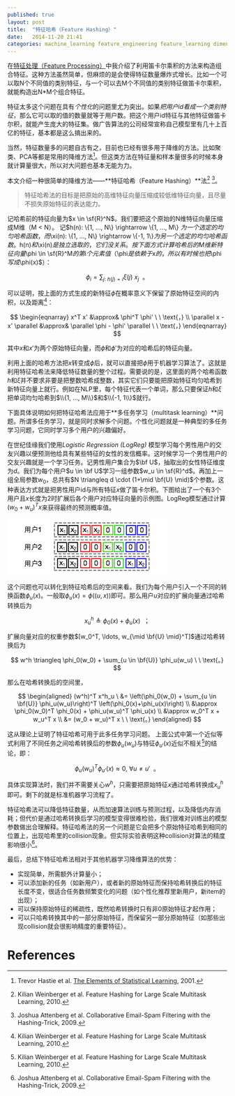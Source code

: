 ```yaml
---
published: true
layout: post
title:  "特征哈希（Feature Hashing）"
date:   2014-11-20 21:41
categories: machine_learning feature_engineering feature_learning dimensionality_reduction
---
```


在[特征处理（Feature Processing）][fproc]中我介绍了利用笛卡尔乘积的方法来构造组合特征。这种方法虽然简单，但麻烦的是会使得特征数量爆炸式增长。比如一个可以取N个不同值的类别特征，与一个可以去M个不同值的类别特征做笛卡尔乘积，就能构造出N\*M个组合特征。 

特征太多这个问题在具有*个性化*的问题里尤为突出。如果*把用户id看成一个类别特征*，那么它可以取的值的数量就等于用户数。把这个用户id特征与其他特征做笛卡尔积，就能产生庞大的特征集。做广告算法的公司经常宣称自己模型里有几十上百亿的特征，基本都是这么搞出来的。

当然，特征数量多的问题自古有之，目前也已经有很多用于降维的方法。比如聚类、PCA等都是常用的降维方法[^esl]。但这类方法在特征量和样本量很多的时候本身就计算量很大，所以对大问题也基本无能为力。

本文介绍一种很简单的降维方法——**特征哈希（Feature Hashing）**法[^fhash] [^fhash2]。

>特征哈希法的目标是把原始的高维特征向量压缩成较低维特征向量，且尽量不损失原始特征的表达能力。


记哈希前的特征向量为$x \in \sf{R}^N$。我们要把这个原始的N维特征向量压缩成M维（M < N）。
记$h(n): \\{1, ..., N\\} \rightarrow \\{1, ..., M\\} $为一个选定的均匀哈希函数，而$\xi(n): \\{1, ..., N\\} \rightarrow \\{-1, 1\\}$为另一个选定的均匀哈希函数。$h(n)$和$\xi(n)$是独立选取的，它们没关系。按下面方式计算哈希后的M维新特征向量$\phi \in \sf{R}^M$的第$i$个元素值（$\phi$是依赖于$x$的，所以有时候也把$\phi$写成$\phi(x)$）：

$$
\phi_i = \sum_{j:\ h(j)=i} \xi(j) \ x_j \ \ \text{。}
$$

可以证明，按上面的方式生成的新特征$\phi$在概率意义下保留了原始特征空间的内积，以及距离[^fhash]：

$$
\begin{eqnarray}
	x^T x' &\approx& \phi^T \phi' \ \ \text{，} \\
	\parallel x - x' \parallel &\approx& \parallel \phi - \phi' \parallel \ \ \text{，}
\end{eqnarray}
$$

其中$x$和$x'$为两个原始特征向量，而$\phi$和$\phi'$为对应的哈希后的特征向量。

利用上面的哈希方法把$x$转变成$\phi$后，就可以直接把$\phi$用于机器学习算法了。这就是利用特征哈希法来降低特征数量的整个过程。需要说的是，这里面的两个哈希函数$h$和$\xi$并不要求非要是把整数哈希成整数，其实它们只要能把原始特征均匀哈希到新特征向量上就行。例如在NLP里，每个特征代表一个单词，那么只要保证$h$和$\xi$把单词均匀哈希到$\\{1, ..., M\\}$和$\\{-1, 1\\}$就行。

下面具体说明如何把特征哈希法应用于**多任务学习（multitask learning）**问题。所谓多任务学习，就是同时求解多个问题。个性化问题就是一种典型的多任务学习问题，它同时学习多个用户的兴趣偏好。

在世纪佳缘我们使用*Logistic Regression (LogReg)* 模型学习每个男性用户的交友兴趣以便预测他给具有某些特征的女性的发信概率。这时候学习一个男性用户的交友兴趣就是一个学习任务。记男性用户集合为$\bf U$，抽取出的女性特征维度为$d$。我们为每个用户$u \in \bf U$学习一组参数$w_u \in \sf{R}^d$。再加上一组全局参数$w_0$，总共有$N \triangleq d \cdot (1+\mid \bf{U} \mid)$个参数。这种表达方式就是把男性用户id与所有特征$x$做了笛卡尔积。下图给出了一个有3个用户且$x$长度为2时扩展后各个用户对应特征向量的示例图。LogReg模型通过计算$(w_0 + w_u)^T x$来获得最终的预测概率值。

![各个用户的特征向量][fhash_fs]

这个问题也可以转化到特征哈希后的空间来看。我们为每个用户引入一个不同的转换函数$\phi_u(x)$。一般取$\phi_u(x)=\phi((u, x))$即可。那么用户$u$对应的扩展向量通过哈希转换后为

$$
x^h_u \triangleq \phi_0(x)+\phi_u(x) \ \ \text{；}
$$

扩展向量对应的权重参数$[w_0^T, \ldots, w_{\mid \bf{U} \mid}^T]$通过哈希转换后为

$$
w^h \triangleq \phi_0(w_0) + \sum_{u \in \bf{U}} \phi_u(w_u) \ \ \text{。}
$$

那么在哈希转换后的空间里，

$$
\begin{aligned}
(w^h)^T x^h_u \ &= \left(\phi_0(w_0) + \sum_{u \in \bf{U}} \phi_u(w_u)\right)^T \left(\phi_0(x)+\phi_u(x)\right) \\
&\approx \phi_0(w_0)^T \phi_0(x) + \phi_u(w_u)^T \phi_u(x) \\
&\approx w_0^T x + w_u^T x \\
&= (w_0 + w_u)^T x  \ \ \text{。}
\end{aligned}
$$

这从理论上证明了特征哈希可用于此多任务学习问题。
上面公式中第一个近似等式利用了不同任务之间哈希转换后的参数$\phi_u(w_u)$与特征$\phi_{u'}(x)$近似不相关[^fhash]的结论，即：

$$
\phi_u(w_u)^T \phi_{u'}(x) \approx 0 , \ \forall u \neq u' \ \ \text{。}
$$

具体实现算法时，我们并不需要关心$w^h$，只需要把原始特征$x$通过哈希转换成$x^h_u$即可。剩下的就是标准机器学习流程了。

特征哈希法可以降低特征数量，从而加速算法训练与预测过程，以及降低内存消耗；但代价是通过哈希转换后学习的模型变得很难检验，我们很难对训练出的模型参数做出合理解释。特征哈希法的另一个问题是它会把多个原始特征哈希到相同的位置上，出现哈希里的collision现象。但实际实验表明这种collision对算法的精度影响很小[^fhash2]。

最后，总结下特征哈希法相对于其他机器学习降维算法的优势：

* 实现简单，所需额外计算量小；
* 可以添加新的任务（如新用户），或者新的原始特征而保持哈希转换后的特征长度不变，很适合任务数频繁变化的问题（如个性化推荐里新用户，新item的出现）；
* 可以保持原始特征的稀疏性，既然哈希转换时只有非0原始特征才起作用；
* 可以只哈希转换其中的一部分原始特征，而保留另一部分原始特征（如那些出现collision就会很影响精度的重要特征）。




[fhash_fs]: /images/feature_hashing1.png "各个用户的特征向量"
[jy_no_gbdt]: /images/jiayuan_no_gbdt1.png "仅使用原始特征"
[jy_have_gbdt]: /images/jiayuan_have_gbdt1.png "原始特征加GBDT新特征"

[fproc]: ../../../2014/11/15/breezedeus-feature-processing.html "特征处理（Feature Processing）"
[fb]: http://www.facebook.com "Facebook"


# References

[^fhash]: Kilian Weinberger et al. Feature Hashing for Large Scale Multitask Learning, 2010.
[^fhash2]: Joshua Attenberg et al. Collaborative Email-Spam Filtering with the Hashing-Trick, 2009.

[^esl]: Trevor Hastie et al. [The Elements of Statistical Learning](http://statweb.stanford.edu/~tibs/ElemStatLearn/), 2001.

